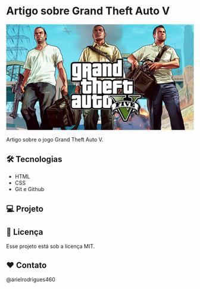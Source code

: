 # Artigo sobre Grand Theft Auto V

![preview](./images/gtav1.jpg)

Artigo sobre o jogo Grand Theft Auto V.

## 🛠 Tecnologias

- HTML
- CSS
- Git e Github

## 💻 Projeto

## :memo: Licença

Esse projeto está sob a licença MIT.

## ❤️ Contato

@arielrodrigues460